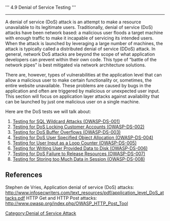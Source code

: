 ''' 4.9 Denial of Service Testing '''

-----

A denial of service (DoS) attack is an attempt to make a resource
unavailable to its legitimate users. Traditionally, denial of service
(DoS) attacks have been network based: a malicious user floods a target
machine with enough traffic to make it incapable of servicing its
intended users. When the attack is launched by leveraging a large number
of machines, the attack is typically called a distributed denial of
service (DDoS) attack. In general, network DoS attacks are beyond the
scope of what application developers can prevent within their own code.
This type of “battle of the network pipes” is best mitigated via network
architecture solutions.

There are, however, types of vulnerabilities at the application level
that can allow a malicious user to make certain functionality or,
sometimes, the entire website unavailable. These problems are caused by
bugs in the application and often are triggered by malicious or
unexpected user input. This section will focus on application layer
attacks against availability that can be launched by just one malicious
user on a single machine.

Here are the DoS tests we will talk about:

1.  [Testing for SQL Wildcard Attacks
    (OWASP-DS-001)](Testing_for_SQL_Wildcard_Attacks_\(OWASP-DS-001\) "wikilink")
2.  [Testing for DoS Locking Customer Accounts
    (OWASP-DS-002)](Testing_for_DoS_Locking_Customer_Accounts_\(OWASP-DS-002\) "wikilink")
3.  [Testing for DoS Buffer Overflows
    (OWASP-DS-003)](Testing_for_DoS_Buffer_Overflows_\(OWASP-DS-003\) "wikilink")
4.  [Testing for DoS User Specified Object Allocation
    (OWASP-DS-004)](Testing_for_DoS_User_Specified_Object_Allocation_\(OWASP-DS-004\) "wikilink")
5.  [Testing for User Input as a Loop Counter
    (OWASP-DS-005)](Testing_for_User_Input_as_a_Loop_Counter_\(OWASP-DS-005\) "wikilink")
6.  [Testing for Writing User Provided Data to Disk
    (OWASP-DS-006)](Testing_for_Writing_User_Provided_Data_to_Disk_\(OWASP-DS-006\) "wikilink")
7.  [Testing for DoS Failure to Release Resources
    (OWASP-DS-007)](Testing_for_DoS_Failure_to_Release_Resources_\(OWASP-DS-007\) "wikilink")
8.  [Testing for Storing too Much Data in Session
    (OWASP-DS-008)](Testing_for_Storing_too_Much_Data_in_Session_\(OWASP-DS-008\) "wikilink")

## References

Stephen de Vries, Application denial of service (DoS) attacks:
<http://www.infosecwriters.com/text_resources/pdf/application_level_DoS_attacks.pdf>
HTTP Get and HTTP Post attacks:
<http://www.owasp.org/index.php/OWASP_HTTP_Post_Tool>



[Category:Denial of Service
Attack](Category:Denial_of_Service_Attack "wikilink")